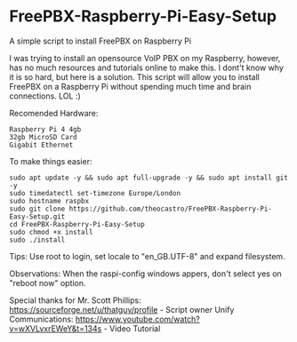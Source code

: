 # FreePBX-Raspberry-Pi-Easy-Setup
A simple script to install FreePBX on Raspberry Pi

 I was trying to install an opensource VoIP PBX on my Raspberry, however, has no much resources and tutorials online to make this. I dont't know why it is so hard, but here is a solution. This script will allow you to install FreePBX on a Raspberry Pi without spending much time and brain connections. LOL :)

 Recomended Hardware:
```
Raspberry Pi 4 4gb
32gb MicroSD Card
Gigabit Ethernet
```

To make things easier:

```
sudo apt update -y && sudo apt full-upgrade -y && sudo apt install git -y
sudo timedatectl set-timezone Europe/London
sudo hostname raspbx
sudo git clone https://github.com/theocastro/FreePBX-Raspberry-Pi-Easy-Setup.git
cd FreePBX-Raspberry-Pi-Easy-Setup
sudo chmod +x install
sudo ./install
```


Tips:
Use root to login, set locale to "en_GB.UTF-8" and expand filesystem.

Observations: When the raspi-config windows appers, don't select yes on "reboot now" option.


Special thanks for
  Mr. Scott Phillips: https://sourceforge.net/u/thatguy/profile - Script owner
  Unify Communications: https://www.youtube.com/watch?v=wXVLvxrEWeY&t=134s - Video Tutorial
